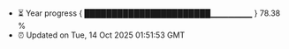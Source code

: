 - ⏳ Year progress { ███████████████████████▁▁▁▁▁▁▁ } 78.38 %
- ⏰ Updated on Tue, 14 Oct 2025 01:51:53 GMT

